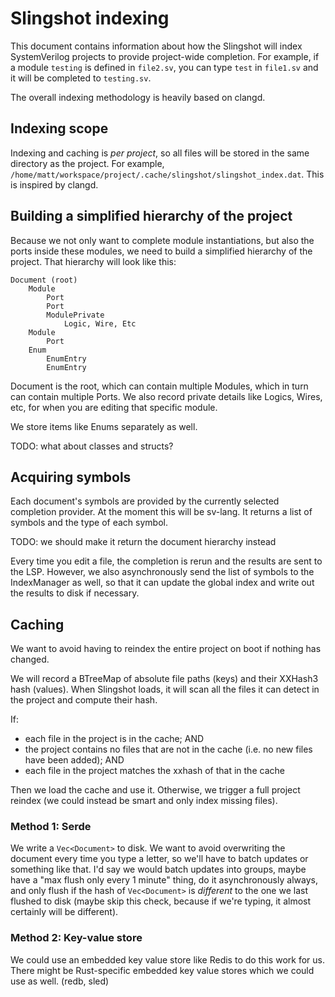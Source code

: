 # Slingshot indexing
This document contains information about how the Slingshot will index SystemVerilog projects to provide project-wide
completion. For example, if a module `testing` is defined in `file2.sv`, you can type `test` in `file1.sv` and
it will be completed to `testing.sv`.

The overall indexing methodology is heavily based on clangd.

## Indexing scope
Indexing and caching is _per project_, so all files will be stored in the same directory as the project. For
example, `/home/matt/workspace/project/.cache/slingshot/slingshot_index.dat`. This is inspired by clangd.

## Building a simplified hierarchy of the project
Because we not only want to complete module instantiations, but also the ports inside these modules, we need
to build a simplified hierarchy of the project. That hierarchy will look like this:

```
Document (root)
    Module
        Port
        Port
        ModulePrivate
            Logic, Wire, Etc
    Module
        Port
    Enum
        EnumEntry
        EnumEntry
```

Document is the root, which can contain multiple Modules, which in turn can contain multiple Ports. We also
record private details like Logics, Wires, etc, for when you are editing that specific module.

We store items like Enums separately as well.

TODO: what about classes and structs?

## Acquiring symbols
Each document's symbols are provided by the currently selected completion provider. At the moment this will
be sv-lang. It returns a list of symbols and the type of each symbol.

TODO: we should make it return the document hierarchy instead

Every time you edit a file, the completion is rerun and the results are sent to the LSP. However, we also
asynchronously send the list of symbols to the IndexManager as well, so that it can update the global index
and write out the results to disk if necessary.

## Caching
We want to avoid having to reindex the entire project on boot if nothing has changed. 

We will record a BTreeMap of absolute file paths (keys) and their XXHash3 hash (values). When Slingshot loads,
it will scan all the files it can detect in the project and compute their hash. 

If:
- each file in the project is in the cache; AND
- the project contains no files that are not in the cache (i.e. no new files have been added); AND
- each file in the project matches the xxhash of that in the cache

Then we load the cache and use it. Otherwise, we trigger a full project reindex (we could instead be smart and
only index missing files). 

### Method 1: Serde
We write a `Vec<Document>` to disk. We want to avoid overwriting the document every time you type a letter,
so we'll have to batch updates or something like that. I'd say we would batch updates into groups, maybe
have a "max flush only every 1 minute" thing, do it asynchronously always, and only flush if the hash of
`Vec<Document>` is _different_ to the one we last flushed to disk (maybe skip this check, because if we're
typing, it almost certainly will be different).

### Method 2: Key-value store
We could use an embedded key value store like Redis to do this work for us. There might be Rust-specific
embedded key value stores which we could use as well. (redb, sled)

